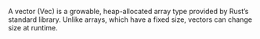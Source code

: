 A vector (Vec<T>) is a growable, heap-allocated array type provided by Rust’s standard library. Unlike arrays, which have a fixed size, vectors can change size at runtime.

